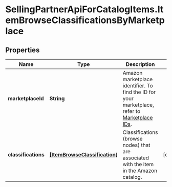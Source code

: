 # SellingPartnerApiForCatalogItems.ItemBrowseClassificationsByMarketplace

## Properties

Name | Type | Description | Notes
------------ | ------------- | ------------- | -------------
**marketplaceId** | **String** | Amazon marketplace identifier. To find the ID for your marketplace, refer to [Marketplace IDs](https://developer-docs.amazon.com/sp-api/docs/marketplace-ids). | 
**classifications** | [**[ItemBrowseClassification]**](ItemBrowseClassification.md) | Classifications (browse nodes) that are associated with the item in the Amazon catalog. | [optional] 


